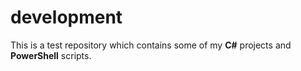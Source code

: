# development
This is a test repository which contains some of my **C#** projects and **PowerShell** scripts.
